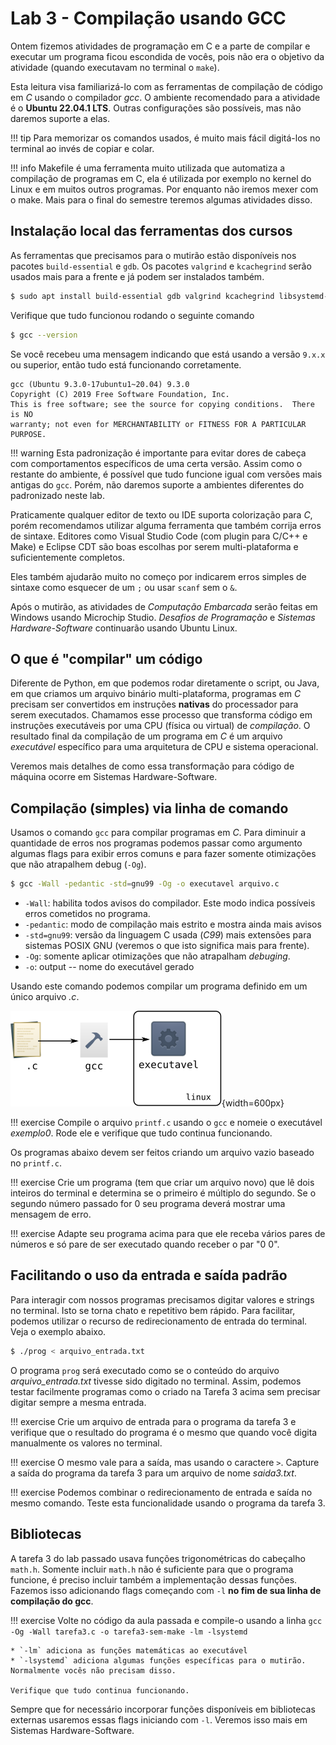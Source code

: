 # Lab 3 - Compilação usando GCC


Ontem fizemos atividades de programação em C e a parte de compilar e executar um
programa ficou escondida de vocês, pois não era o objetivo da atividade (quando
executavam no terminal o `make`).

Esta leitura visa familiarizá-lo com as ferramentas de compilação de código em
*C* usando o compilador *gcc*. O ambiente recomendado para a atividade é o
**Ubuntu 22.04.1 LTS**. Outras configurações são possíveis, mas não daremos
suporte a elas.

!!! tip
    Para memorizar os comandos usados, é muito mais fácil digitá-los no terminal ao invés de copiar e colar.

!!! info
    Makefile é uma ferramenta muito utilizada que automatiza a compilação de programas em C, ela é utilizada por exemplo no kernel do Linux e em muitos outros programas. Por enquanto não iremos mexer com o make. Mais para o final do semestre teremos algumas atividades disso.

## Instalação local das ferramentas dos cursos

As ferramentas que precisamos para o mutirão estão disponíveis nos pacotes `build-essential` e `gdb`.  Os pacotes `valgrind` e `kcachegrind` serão usados mais para a frente e já podem ser instalados também.

```bash
$ sudo apt install build-essential gdb valgrind kcachegrind libsystemd-dev libcurl4-gnutls-dev
```

Verifique que tudo funcionou rodando o seguinte comando

```bash
$ gcc --version
```

Se você recebeu uma mensagem indicando que está usando a versão `9.x.x` ou superior, então tudo está funcionando corretamente.

```
gcc (Ubuntu 9.3.0-17ubuntu1~20.04) 9.3.0
Copyright (C) 2019 Free Software Foundation, Inc.
This is free software; see the source for copying conditions.  There is NO
warranty; not even for MERCHANTABILITY or FITNESS FOR A PARTICULAR PURPOSE.
```

!!! warning
    Esta padronização é importante para evitar dores de cabeça com comportamentos específicos de uma certa versão. Assim como o restante do ambiente, é possível que tudo funcione igual com versões mais antigas do `gcc`. Porém, não daremos suporte a ambientes diferentes do padronizado neste lab.

Praticamente qualquer editor de texto ou IDE suporta colorização para *C*, porém recomendamos utilizar alguma
ferramenta que também corrija erros de sintaxe. Editores como Visual Studio Code (com plugin para C/C++ e Make) e Eclipse CDT são boas escolhas por serem multi-plataforma e suficientemente completos.

Eles também ajudarão muito no começo por indicarem erros simples de sintaxe como esquecer de um `;` ou usar `scanf` sem o `&`.

Após o mutirão, as atividades de *Computação Embarcada* serão feitas em Windows usando Microchip Studio. *Desafios de Programação* e *Sistemas Hardware-Software* continuarão usando Ubuntu Linux.

## O que é "compilar" um código

Diferente de Python, em que podemos rodar diretamente o script, ou Java, em que criamos um arquivo binário multi-plataforma, programas em *C* precisam ser convertidos em instruções **nativas** do processador para serem executados. Chamamos esse processo que transforma código em instruções executáveis por uma CPU (física ou virtual) de *compilação*. O resultado final da compilação de um programa em *C* é um arquivo *executável* específico para uma arquitetura de CPU e sistema operacional.

Veremos mais detalhes de como essa transformação para código de máquina ocorre em Sistemas Hardware-Software.

## Compilação (simples) via linha de comando

Usamos o comando `gcc` para compilar programas em *C*. Para diminuir a quantidade de erros nos programas podemos passar como argumento algumas flags para exibir erros comuns e para fazer somente otimizações que não atrapalhem debug (`-Og`).

```bash
$ gcc -Wall -pedantic -std=gnu99 -Og -o executavel arquivo.c
```

* `-Wall`: habilita todos avisos do compilador. Este modo indica possíveis erros cometidos no programa.
* `-pedantic`: modo de compilação mais estrito e mostra ainda mais avisos
* `-std=gnu99`: versão da linguagem C usada (*C99*) mais extensões para sistemas POSIX GNU (veremos o que isto significa mais para frente).
* `-Og`: somente aplicar otimizações que não atrapalham *debuging*.
* `-o`: output -- nome do executável gerado

Usando este comando podemos compilar um programa definido em um único arquivo *.c*.

![](imgs/Lab3/fluxo.svg){width=600px}

!!! exercise
    Compile o arquivo `printf.c` usando o `gcc` e nomeie o executável *exemplo0*. Rode ele e verifique que tudo continua funcionando.

Os programas abaixo devem ser feitos criando um arquivo vazio baseado no `printf.c`.

!!! exercise
    Crie um programa (tem que criar um arquivo novo) que lê dois inteiros do terminal e determina se o primeiro é múltiplo do segundo. Se o segundo número passado for 0 seu programa deverá mostrar uma mensagem de erro.

!!! exercise
    Adapte seu programa acima para que ele receba vários pares de números e só pare de ser executado quando receber o par "0 0".

## Facilitando o uso da entrada e saída padrão

Para interagir com nossos programas precisamos digitar valores e strings no terminal. Isto se torna chato e repetitivo bem rápido. Para facilitar, podemos utilizar o recurso de redirecionamento de entrada do terminal. Veja o exemplo abaixo.

```bash
$ ./prog < arquivo_entrada.txt
```

O programa `prog` será executado como se o conteúdo do arquivo *arquivo_entrada.txt* tivesse sido digitado no terminal. Assim, podemos testar facilmente programas como o criado na Tarefa 3 acima sem precisar digitar sempre a mesma entrada.

!!! exercise
    Crie um arquivo de entrada para o programa da tarefa 3 e verifique que o resultado do programa é o mesmo que quando você digita manualmente os valores no terminal.

!!! exercise
    O mesmo vale para a saída, mas usando o caractere `>`. Capture a saída do programa da tarefa 3 para um arquivo de nome *saida3.txt*.

!!! exercise
    Podemos combinar o redirecionamento de entrada e saída no mesmo comando. Teste esta funcionalidade usando o programa da tarefa 3.

## Bibliotecas

A tarefa 3 do lab passado usava funções trigonométricas do cabeçalho `math.h`. Somente incluir `math.h`  não é suficiente para que o programa funcione, é preciso incluir também a implementação dessas funções. Fazemos isso adicionando flags começando com `-l` **no fim de sua linha de compilação do gcc**.

!!! exercise
    Volte no código da aula passada e compile-o usando a linha `gcc -Og -Wall tarefa3.c -o tarefa3-sem-make -lm -lsystemd`

    * `-lm` adiciona as funções matemáticas ao executável
    * `-lsystemd` adiciona algumas funções específicas para o mutirão. Normalmente vocês não precisam disso.

    Verifique que tudo continua funcionando.

Sempre que for necessário incorporar funções disponíveis em bibliotecas externas usaremos essas flags iniciando com `-l`. Veremos isso mais em Sistemas Hardware-Software.
